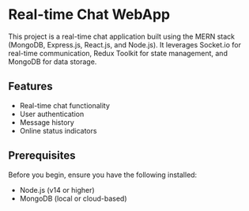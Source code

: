 

# Real-time Chat WebApp 

This project is a real-time chat application built using the MERN stack (MongoDB, Express.js, React.js, and Node.js). It leverages Socket.io for real-time communication, Redux Toolkit for state management, and MongoDB for data storage.

## Features

- Real-time chat functionality
- User authentication
- Message history
- Online status indicators

## Prerequisites

Before you begin, ensure you have the following installed:

- Node.js (v14 or higher)
- MongoDB (local or cloud-based)

